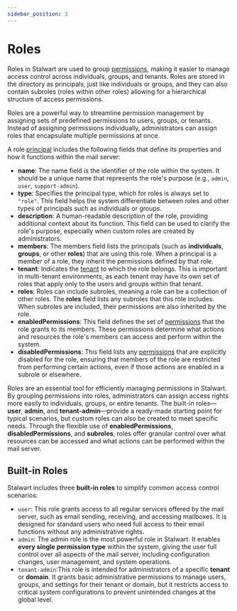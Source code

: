 ```yaml
---
sidebar_position: 3
---
```


# Roles

Roles in Stalwart are used to group [permissions](/docs/auth/authorization/permissions), making it easier to manage access control across individuals, groups, and tenants. Roles are stored in the directory as principals, just like individuals or groups, and they can also contain subroles (roles within other roles) allowing for a hierarchical structure of access permissions. 

Roles are a powerful way to streamline permission management by assigning sets of predefined permissions to users, groups, or tenants. Instead of assigning permissions individually, administrators can assign roles that encapsulate multiple permissions at once.

A role [principal](/docs/auth/principals/overview) includes the following fields that define its properties and how it functions within the mail server:

- **name**: The name field is the identifier of the role within the system. It should be a unique name that represents the role's purpose (e.g., `admin`, `user`, `support-admin`).
- **type**: Specifies the principal type, which for roles is always set to `"role"`. This field helps the system differentiate between roles and other types of principals such as individuals or groups.
- **description**: A human-readable description of the role, providing additional context about its function. This field can be used to clarify the role's purpose, especially when custom roles are created by administrators.
- **members**: The members field lists the principals (such as **individuals**, **groups**, or other **roles**) that are using this role. When a principal is a member of a role, they inherit the permissions defined by that role.
- **tenant**: Indicates the [tenant](/docs/auth/authorization/tenants) to which the role belongs. This is important in multi-tenant environments, as each tenant may have its own set of roles that apply only to the users and groups within that tenant.
- **roles**: Roles can include subroles, meaning a role can be a collection of other roles. The **roles** field lists any subroles that this role includes. When subroles are included, their permissions are also inherited by the role.
- **enabledPermissions**: This field defines the set of [permissions](/docs/auth/authorization/permissions) that the role grants to its members. These permissions determine what actions and resources the role's members can access and perform within the system.
- **disabledPermissions**: This field lists any [permissions](/docs/auth/authorization/permissions) that are explicitly disabled for the role, ensuring that members of the role are restricted from performing certain actions, even if those actions are enabled in a subrole or elsewhere.

Roles are an essential tool for efficiently managing permissions in Stalwart. By grouping permissions into roles, administrators can assign access rights more easily to individuals, groups, or entire tenants. The built-in roles—**user**, **admin**, and **tenant-admin**—provide a ready-made starting point for typical scenarios, but custom roles can also be created to meet specific needs. Through the flexible use of **enabledPermissions**, **disabledPermissions**, and **subroles**, roles offer granular control over what resources can be accessed and what actions can be performed within the mail server.

## Built-in Roles

Stalwart includes three **built-in roles** to simplify common access control scenarios:

- `user`: This role grants access to all regular services offered by the mail server, such as email sending, receiving, and accessing mailboxes. It is designed for standard users who need full access to their email functions without any administrative rights.
- `admin`: The admin role is the most powerful role in Stalwart. It enables **every single permission type** within the system, giving the user full control over all aspects of the mail server, including configuration changes, user management, and system operations.
- `tenant-admin`:This role is intended for administrators of a specific **tenant** or **domain**. It grants basic administrative permissions to manage users, groups, and settings for their tenant or domain, but it restricts access to critical system configurations to prevent unintended changes at the global level.

